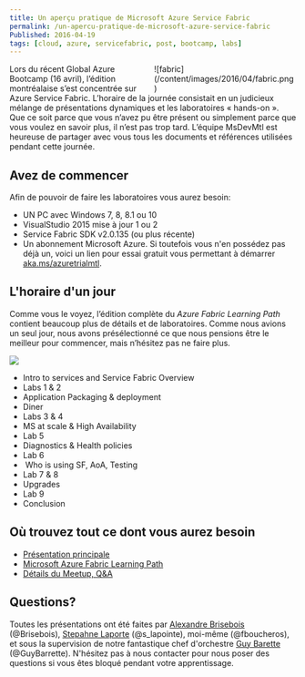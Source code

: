 ```yaml
---
title: Un aperçu pratique de Microsoft Azure Service Fabric
permalink: /un-apercu-pratique-de-microsoft-azure-service-fabric
Published: 2016-04-19
tags: [cloud, azure, servicefabric, post, bootcamp, labs]
---
```


<div class="image-div" style="width: 250px;ALIGN=RIGHT;display:inline;float:right;">
![fabric](/content/images/2016/04/fabric.png)
</div>
Lors du récent Global Azure Bootcamp (16 avril), l’édition montréalaise s’est concentrée sur Azure Service Fabric. L’horaire de la journée consistait en un judicieux mélange de présentations dynamiques et les laboratoires « hands-on ». Que ce soit parce que vous n’avez pu être présent ou simplement parce que vous voulez en savoir plus, il n’est pas trop tard. L’équipe MsDevMtl est heureuse de partager avec vous tous les documents et références utilisées pendant cette journée.



Avez de commencer
-----------------

Afin de pouvoir de faire les laboratoires vous aurez besoin:

- UN PC avec Windows 7, 8, 8.1 ou 10
- VisualStudio 2015 mise à jour 1 ou 2
- Service Fabric SDK v2.0.135 (ou plus récente)
- Un abonnement Microsoft Azure. Si toutefois vous n'en possédez pas déjà un, voici un lien pour essai gratuit vous permettant à démarrer [aka.ms/azuretrialmtl](aka.ms/azuretrialmtl).

L'horaire d'un jour
-------------------

Comme vous le voyez, l’édition complète du *Azure Fabric Learning Path* contient beaucoup plus de détails et de laboratoires. Comme nous avions un seul jour, nous avons présélectionné ce que nous pensions être le meilleur pour commencer, mais n’hésitez pas ne faire plus.

![](/content/images/2016/04/OneDayLearningPath.png)

- Intro to services and Service Fabric Overview
- Labs 1 & 2
- Application Packaging & deployment
- Diner
- Labs 3 & 4
- MS at scale & High Availability
- Lab 5
- Diagnostics & Health policies
- Lab 6
-  Who is using SF, AoA, Testing
- Lab 7 & 8
- Upgrades
- Lab 9
- Conclusion

Où trouvez tout ce dont vous aurez besoin
-----------------------------------------

- [Présentation principale](http://www.slideshare.net/MSDEVMTL/stephane-lapointe-frank-boucher-alexandre-brisebois-les-microservices-et-azure-service-fabric-global-azure-bootcamp-2016)
- [Microsoft Azure Fabric Learning Path](https://azure.microsoft.com/en-us/documentation/learning-paths/service-fabric/)
- [Détails du Meetup, Q&A](http://www.meetup.com/msdevmtl/events/223840152/)

Questions?
----------

Toutes les présentations ont été faites par [Alexandre Brisebois](http://alexandrebrisebois.wordpress.com) (@Brisebois), [Stepahne Laporte](http://www.codeisahighway.com) (@s_lapointe), moi-même (@fboucheros), et sous la supervision de notre fantastique chef d'orchestre [Guy Barette](http://blog.guybarrette.com/) (@GuyBarrette). N'hésitez pas à nous contacter pour nous poser des questions si vous êtes bloqué pendant votre apprentissage.



